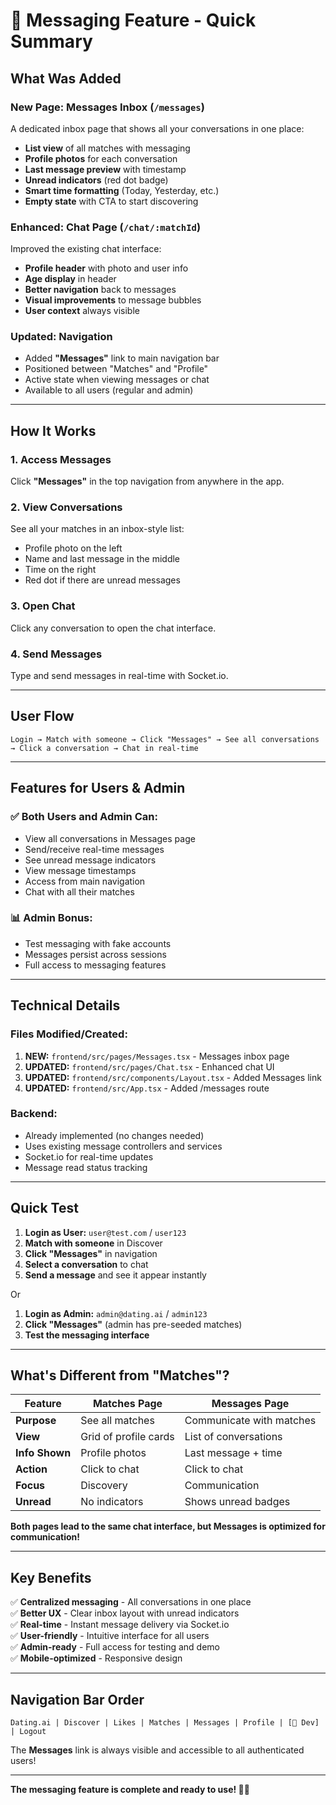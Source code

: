 # 💬 Messaging Feature - Quick Summary

## What Was Added

### New Page: Messages Inbox (`/messages`)
A dedicated inbox page that shows all your conversations in one place:
- **List view** of all matches with messaging
- **Profile photos** for each conversation
- **Last message preview** with timestamp
- **Unread indicators** (red dot badge)
- **Smart time formatting** (Today, Yesterday, etc.)
- **Empty state** with CTA to start discovering

### Enhanced: Chat Page (`/chat/:matchId`)
Improved the existing chat interface:
- **Profile header** with photo and user info
- **Age display** in header
- **Better navigation** back to messages
- **Visual improvements** to message bubbles
- **User context** always visible

### Updated: Navigation
- Added **"Messages"** link to main navigation bar
- Positioned between "Matches" and "Profile"
- Active state when viewing messages or chat
- Available to all users (regular and admin)

---

## How It Works

### 1. Access Messages
Click **"Messages"** in the top navigation from anywhere in the app.

### 2. View Conversations
See all your matches in an inbox-style list:
- Profile photo on the left
- Name and last message in the middle
- Time on the right
- Red dot if there are unread messages

### 3. Open Chat
Click any conversation to open the chat interface.

### 4. Send Messages
Type and send messages in real-time with Socket.io.

---

## User Flow

```
Login → Match with someone → Click "Messages" → See all conversations → Click a conversation → Chat in real-time
```

---

## Features for Users & Admin

### ✅ Both Users and Admin Can:
- View all conversations in Messages page
- Send/receive real-time messages
- See unread message indicators
- View message timestamps
- Access from main navigation
- Chat with all their matches

### 📊 Admin Bonus:
- Test messaging with fake accounts
- Messages persist across sessions
- Full access to messaging features

---

## Technical Details

### Files Modified/Created:
1. **NEW:** `frontend/src/pages/Messages.tsx` - Messages inbox page
2. **UPDATED:** `frontend/src/pages/Chat.tsx` - Enhanced chat UI
3. **UPDATED:** `frontend/src/components/Layout.tsx` - Added Messages link
4. **UPDATED:** `frontend/src/App.tsx` - Added /messages route

### Backend:
- Already implemented (no changes needed)
- Uses existing message controllers and services
- Socket.io for real-time updates
- Message read status tracking

---

## Quick Test

1. **Login as User:** `user@test.com` / `user123`
2. **Match with someone** in Discover
3. **Click "Messages"** in navigation
4. **Select a conversation** to chat
5. **Send a message** and see it appear instantly

Or

1. **Login as Admin:** `admin@dating.ai` / `admin123`
2. **Click "Messages"** (admin has pre-seeded matches)
3. **Test the messaging interface**

---

## What's Different from "Matches"?

| Feature | Matches Page | Messages Page |
|---------|-------------|---------------|
| **Purpose** | See all matches | Communicate with matches |
| **View** | Grid of profile cards | List of conversations |
| **Info Shown** | Profile photos | Last message + time |
| **Action** | Click to chat | Click to chat |
| **Focus** | Discovery | Communication |
| **Unread** | No indicators | Shows unread badges |

**Both pages lead to the same chat interface, but Messages is optimized for communication!**

---

## Key Benefits

✅ **Centralized messaging** - All conversations in one place  
✅ **Better UX** - Clear inbox layout with unread indicators  
✅ **Real-time** - Instant message delivery via Socket.io  
✅ **User-friendly** - Intuitive interface for all users  
✅ **Admin-ready** - Full access for testing and demo  
✅ **Mobile-optimized** - Responsive design  

---

## Navigation Bar Order

```
Dating.ai | Discover | Likes | Matches | Messages | Profile | [🔧 Dev] | Logout
```

The **Messages** link is always visible and accessible to all authenticated users!

---

**The messaging feature is complete and ready to use! 🎉💬**

